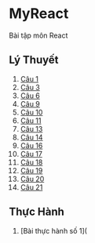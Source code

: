# MyReact 
Bài tập môn React 
## Lý Thuyết 
 1.  [Câu 1](https://codepen.io/TranTheDuy312/pen/ZERMZxp)
 2.  [Câu 3](https://codepen.io/TranTheDuy312/pen/gOKdyeq)
 3.  [Câu 6](https://codepen.io/TranTheDuy312/pen/oNyPOdq)
 4.  [Câu 9](https://codepen.io/TranTheDuy312/pen/JjZKNWp)
 5.  [Câu 10](https://codepen.io/TranTheDuy312/pen/poKbrQz)
 6.  [Câu 11](https://codepen.io/TranTheDuy312/pen/poKeovo)
 7.  [Câu 13](https://codepen.io/TranTheDuy312/pen/dyKVZaO)
 8.  [Câu 14](https://codepen.io/TranTheDuy312/pen/OJExOqQ)
 9.  [Câu 16](https://codepen.io/TranTheDuy312/pen/XWYqLEp)
 10. [Câu 17](https://codepen.io/TranTheDuy312/pen/mdKLZxz)
 11. [Câu 18](https://codepen.io/TranTheDuy312/pen/WNyWOXN)
 12. [Câu 19](https://codepen.io/TranTheDuy312/pen/PoagjJL)
 13. [Câu 20](https://codepen.io/TranTheDuy312/pen/dyKLRVe)
 14. [Câu 21](https://codepen.io/TranTheDuy312/pen/xxzerXX)
## Thực Hành 
 1. [Bài thực hành số 1](
